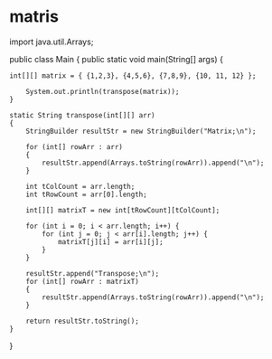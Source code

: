 # matris
import java.util.Arrays;

public class Main {
    public static void main(String[] args) {
    
    int[][] matrix = { {1,2,3}, {4,5,6}, {7,8,9}, {10, 11, 12} };

        System.out.println(transpose(matrix));
    }

    static String transpose(int[][] arr)
    {
        StringBuilder resultStr = new StringBuilder("Matrix;\n");

        for (int[] rowArr : arr)
        {
            resultStr.append(Arrays.toString(rowArr)).append("\n");
        }

        int tColCount = arr.length;
        int tRowCount = arr[0].length;

        int[][] matrixT = new int[tRowCount][tColCount];

        for (int i = 0; i < arr.length; i++) {
            for (int j = 0; j < arr[i].length; j++) {
                matrixT[j][i] = arr[i][j];
            }
        }

        resultStr.append("Transpose;\n");
        for (int[] rowArr : matrixT)
        {
            resultStr.append(Arrays.toString(rowArr)).append("\n");
        }

        return resultStr.toString();
    }
}
